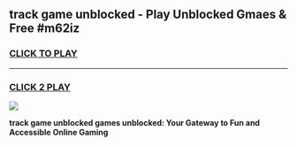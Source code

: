 
## track game unblocked - Play Unblocked Gmaes & Free #m62iz
<h3>
<a href="https://news.freeplayer.one?title=track_game_unblocked&ref=03M">CLICK TO PLAY</a></h3>
<hr>

<h3>
<a href="https://news.freeplayer.one?title=track_game_unblocked&ref=03M">CLICK 2 PLAY</a>
  
</h3>

<a href="https://news.freeplayer.one?title=track_game_unblocked&ref=03M"><img src="https://clearcache.store/games.png"></a>


**track game unblocked games unblocked: Your Gateway to Fun and Accessible Online Gaming**
